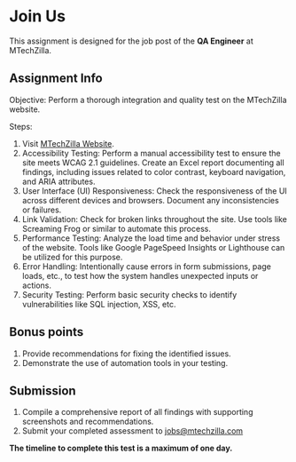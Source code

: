 # Join Us

This assignment is designed for the job post of the **QA Engineer** at MTechZilla.

## Assignment Info

Objective: Perform a thorough integration and quality test on the MTechZilla website.

Steps:

1. Visit [MTechZilla Website](https://mtechzilla.com).
2. Accessibility Testing: Perform a manual accessibility test to ensure the site meets WCAG 2.1 guidelines. Create an Excel report documenting all findings, including issues related to color contrast, keyboard navigation, and ARIA attributes.
3. User Interface (UI) Responsiveness: Check the responsiveness of the UI across different devices and browsers. Document any inconsistencies or failures.
4. Link Validation: Check for broken links throughout the site. Use tools like Screaming Frog or similar to automate this process.
5. Performance Testing: Analyze the load time and behavior under stress of the website. Tools like Google PageSpeed Insights or Lighthouse can be utilized for this purpose.
6. Error Handling: Intentionally cause errors in form submissions, page loads, etc., to test how the system handles unexpected inputs or actions.
7. Security Testing: Perform basic security checks to identify vulnerabilities like SQL injection, XSS, etc.

## Bonus points

1. Provide recommendations for fixing the identified issues.
2. Demonstrate the use of automation tools in your testing.

## Submission

1. Compile a comprehensive report of all findings with supporting screenshots and recommendations.
2. Submit your completed assessment to jobs@mtechzilla.com

**The timeline to complete this test is a maximum of one day.**
